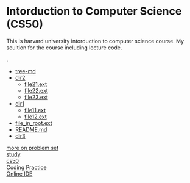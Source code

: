 
# Intorduction to Computer Science (CS50)
This is harvard university intorduction to computer science course.
My soultion for the course including lecture code.

.
 * [tree-md](./tree-md)
 * [dir2](./dir2)
   * [file21.ext](./dir2/file21.ext)
   * [file22.ext](./dir2/file22.ext)
   * [file23.ext](./dir2/file23.ext)
 * [dir1](./dir1)
   * [file11.ext](./dir1/file11.ext)
   * [file12.ext](./dir1/file12.ext)
 * [file_in_root.ext](./file_in_root.ext)
 * [README.md](./README.md)
 * [dir3](./dir3)


[more on problem set](https://cs50.harvard.edu/x/2021/)</br>
[study](https://study.cs50.net/)</br>
[cs50](https://study.cs50.net/)</br>
[Coding Practice](https://sandbox.cs50.io/)</br>
[Online IDE](https://ide.cs50.io/)
